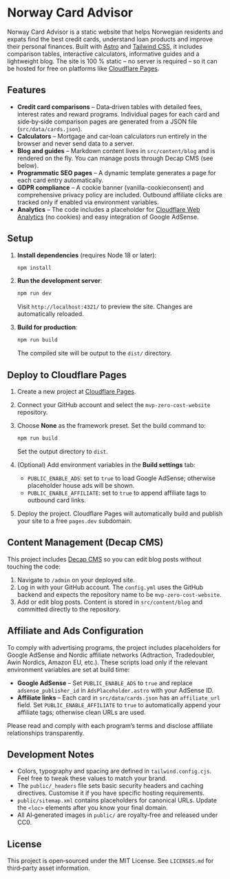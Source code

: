 # Norway Card Advisor

Norway Card Advisor is a static website that helps Norwegian residents and
expats find the best credit cards, understand loan products and improve their
personal finances. Built with [Astro](https://astro.build/) and
[Tailwind CSS](https://tailwindcss.com/), it includes comparison tables,
interactive calculators, informative guides and a lightweight blog. The site is
100 % static – no server is required – so it can be hosted for free on
platforms like [Cloudflare Pages](https://pages.cloudflare.com/).

## Features

* **Credit card comparisons** – Data‑driven tables with detailed fees,
  interest rates and reward programs. Individual pages for each card and side‑by‑side comparison pages are generated from a JSON file (`src/data/cards.json`).
* **Calculators** – Mortgage and car‑loan calculators run entirely in the
  browser and never send data to a server.
* **Blog and guides** – Markdown content lives in `src/content/blog` and is
  rendered on the fly. You can manage posts through Decap CMS (see below).
* **Programmatic SEO pages** – A dynamic template generates a page for each
  card entry automatically.
* **GDPR compliance** – A cookie banner (vanilla-cookieconsent) and
  comprehensive privacy policy are included. Outbound affiliate clicks are
  tracked only if enabled via environment variables.
* **Analytics** – The code includes a placeholder for
  [Cloudflare Web Analytics](https://blog.cloudflare.com/cloudflare-web-analytics/) (no cookies) and easy integration of Google AdSense.

## Setup

1. **Install dependencies** (requires Node 18 or later):

   ```bash
   npm install
   ```

2. **Run the development server**:

   ```bash
   npm run dev
   ```

   Visit `http://localhost:4321/` to preview the site. Changes are
   automatically reloaded.

3. **Build for production**:

   ```bash
   npm run build
   ```

   The compiled site will be output to the `dist/` directory.

## Deploy to Cloudflare Pages

1. Create a new project at [Cloudflare Pages](https://pages.cloudflare.com/).
2. Connect your GitHub account and select the `mvp-zero-cost-website` repository.
3. Choose **None** as the framework preset. Set the build command to:

   ```bash
   npm run build
   ```

   Set the output directory to `dist`.
4. (Optional) Add environment variables in the **Build settings** tab:
   * `PUBLIC_ENABLE_ADS`: set to `true` to load Google AdSense; otherwise
     placeholder house ads will be shown.
   * `PUBLIC_ENABLE_AFFILIATE`: set to `true` to append affiliate tags to
     outbound card links.
5. Deploy the project. Cloudflare Pages will automatically build and
   publish your site to a free `pages.dev` subdomain.

## Content Management (Decap CMS)

This project includes [Decap CMS](https://decapcms.org/) so you can edit
blog posts without touching the code:

1. Navigate to `/admin` on your deployed site.
2. Log in with your GitHub account. The `config.yml` uses the GitHub
   backend and expects the repository name to be `mvp-zero-cost-website`.
3. Add or edit blog posts. Content is stored in `src/content/blog` and
   committed directly to the repository.

## Affiliate and Ads Configuration

To comply with advertising programs, the project includes placeholders for
Google AdSense and Nordic affiliate networks (Adtraction, Tradedoubler,
Awin Nordics, Amazon EU, etc.). These scripts load only if the relevant
environment variables are set at build time:

* **Google AdSense** – Set `PUBLIC_ENABLE_ADS` to `true` and replace
  `adsense_publisher_id` in `AdsPlaceholder.astro` with your AdSense ID.
* **Affiliate links** – Each card in `src/data/cards.json` has an
  `affiliate_url` field. Set `PUBLIC_ENABLE_AFFILIATE` to `true` to
  automatically append your affiliate tags; otherwise clean URLs are used.

Please read and comply with each program’s terms and disclose affiliate
relationships transparently.

## Development Notes

* Colors, typography and spacing are defined in `tailwind.config.cjs`. Feel
  free to tweak these values to match your brand.
* The `public/_headers` file sets basic security headers and caching
  directives. Customise it if you have specific hosting requirements.
* `public/sitemap.xml` contains placeholders for canonical URLs. Update the
  `<loc>` elements after you know your final domain.
* All AI‑generated images in `public/` are royalty‑free and released under
  CC0.

## License

This project is open‑sourced under the MIT License. See `LICENSES.md` for
third‑party asset information.